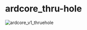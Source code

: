 # ardcore_thru-hole


![ardcore_v1_thruehole](https://user-images.githubusercontent.com/6823868/52591295-e15a7880-2e43-11e9-8c98-1b19dcc11119.png)

